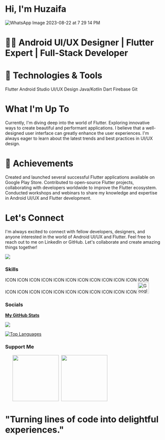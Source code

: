  # Hi, I'm Huzaifa 
 
 ![WhatsApp Image 2023-08-22 at 7 29 14 PM](https://github.com/Zaifi059/Zaifi059/assets/125743722/1548cdd4-9773-437e-a83a-64b35da2af39)


# 👨‍💻 Android UI/UX Designer | Flutter Expert | Full-Stack Developer

# 🔧 Technologies & Tools
 Flutter
  Android Studio
   UI/UX Design
    Java/Kotlin
     Dart
      Firebase
        Git   
        
#  What I'm Up To
Currently, I'm diving deep into the world of Flutter.
Exploring innovative ways to create beautiful and performant applications. 
I believe that a well-designed user interface can greatly enhance the user experiences.
I'm always eager to learn about the latest trends and best practices in UI/UX design.

# 🌟 Achievements
Created and launched several successful Flutter applications available on Google Play Store.
Contributed to open-source Flutter projects, collaborating with developers worldwide to improve the Flutter ecosystem.
Conducted workshops and webinars to share my knowledge and expertise in Android UI/UX and Flutter development.

#  Let's Connect
I'm always excited to connect with fellow developers, designers, and anyone interested in the world of Android UI/UX and Flutter.
Feel free to reach out to me on LinkedIn or GitHub. Let's collaborate and create amazing things together!

<a href="https://www.x.com/huzaifa_059" target="_blank" rel="noreferrer"><img
src="https://img.shields.io/twitter/follow/huzaifa_059?logo=twitter&style=for-the-badge&color=0891b2&labelColor=1c1917"
/></a>
### Skills

<p align="left">
ICON ICON ICON ICON ICON ICON ICON ICON ICON ICON ICON ICON ICON ICON ICON ICON ICON ICON ICON ICON ICON ICON ICON
<a href="https://cloud.google.com/" target="_blank" rel="noreferrer"><img src="https://raw.githubusercontent.com/danielcranney/readme-generator/main/public/icons/skills/googlecloud-colored.svg" width="36" height="36" alt="Google Cloud" /></a>
</p>

### Socials

<p align="left"> <a href="https://codesandbox.io/u/royalprince5959" target="_blank" rel="noreferrer"> 

<b>My GitHub Stats</b>

<a href="http://www.github.com/Zaifi059"><img src="https://github-readme-streak-stats.herokuapp.com/?user=Zaifi059&stroke=ffffff&background=1c1917&ring=0891b2&fire=0891b2&currStreakNum=ffffff&currStreakLabel=0891b2&sideNums=ffffff&sideLabels=ffffff&dates=ffffff&hide_border=true" /></a>

<a href="https://github.com/Zaifi059" align="left"><img src="https://github-readme-stats.vercel.app/api/top-langs/?username=Zaifi059&langs_count=10&title_color=0891b2&text_color=ffffff&icon_color=0891b2&bg_color=1c1917&hide_border=true&locale=en&custom_title=Top%20%Languages" alt="Top Languages" /></a>

### Support Me

<ul style="list-style-type: none; margin: 0;">

<li style="display: inline-block; margin-right: 0.25rem;"><a href="https://www.buymeacoffee.com/zaifi059"><img src="https://cdn.buymeacoffee.com/buttons/v2/default-yellow.png" width="150"/></a></li>

<li style="display: inline-block; margin-right: 0.25rem;"><a href="https://www.ko-fi.com/zaifi059"><img src="https://storage.ko-fi.com/cdn/kofi2.png?v=3" width="150"/></a></li>

</ul>

 
  # "Turning lines of code into delightful experiences."

